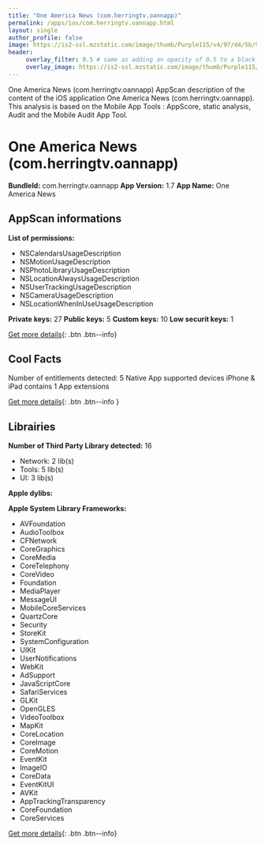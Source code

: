 ```yaml
---
title: "One America News (com.herringtv.oannapp)"
permalink: /apps/ios/com.herringtv.oannapp.html
layout: single
author_profile: false
image: https://is2-ssl.mzstatic.com/image/thumb/Purple115/v4/97/d4/5b/97d45b98-f73b-81ef-b7ae-bcd51b386608/AppIcon-0-1x_U007emarketing-0-7-0-85-220.png/512x512bb.jpg
header: 
     overlay_filter: 0.5 # same as adding an opacity of 0.5 to a black background
     overlay_image: https://is2-ssl.mzstatic.com/image/thumb/Purple115/v4/97/d4/5b/97d45b98-f73b-81ef-b7ae-bcd51b386608/AppIcon-0-1x_U007emarketing-0-7-0-85-220.png/512x512bb.jpg
---
```

One America News (com.herringtv.oannapp) AppScan description of the content of the iOS application One America News (com.herringtv.oannapp). This analysis is based on the Mobile App Tools : AppScore, static analysis, Audit and the Mobile Audit App Tool.

# One America News (com.herringtv.oannapp)

**BundleId:** com.herringtv.oannapp
**App Version:** 1.7
**App Name:** One America News


## AppScan informations 

**List of permissions:** 
- NSCalendarsUsageDescription
- NSMotionUsageDescription
- NSPhotoLibraryUsageDescription
- NSLocationAlwaysUsageDescription
- NSUserTrackingUsageDescription
- NSCameraUsageDescription
- NSLocationWhenInUseUsageDescription
  
  
**Private keys:** 27
**Public keys:** 5
**Custom keys:** 10
**Low securit keys:** 1
  
[Get more details](/pricing.html){: .btn .btn--info}

## Cool Facts

Number of entitlements detected: 5
Native App
supported devices iPhone & iPad
contains 1 App extensions
  
[Get more details](/pricing.html){: .btn .btn--info }

## Librairies 
**Number of Third Party Library detected:** 16
- Network: 2 lib(s)
- Tools: 5 lib(s)
- UI: 3 lib(s)


**Apple dylibs:**


**Apple System Library Frameworks:**
- AVFoundation
- AudioToolbox
- CFNetwork
- CoreGraphics
- CoreMedia
- CoreTelephony
- CoreVideo
- Foundation
- MediaPlayer
- MessageUI
- MobileCoreServices
- QuartzCore
- Security
- StoreKit
- SystemConfiguration
- UIKit
- UserNotifications
- WebKit
- AdSupport
- JavaScriptCore
- SafariServices
- GLKit
- OpenGLES
- VideoToolbox
- MapKit
- CoreLocation
- CoreImage
- CoreMotion
- EventKit
- ImageIO
- CoreData
- EventKitUI
- AVKit
- AppTrackingTransparency
- CoreFoundation
- CoreServices


  
[Get more details](/pricing.html){: .btn .btn--info}

